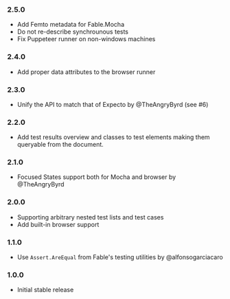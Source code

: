 ### 2.5.0

* Add Femto metadata for Fable.Mocha
* Do not re-describe synchrounous tests
* Fix Puppeteer runner on non-windows machines

### 2.4.0

* Add proper data attributes to the browser runner

### 2.3.0

* Unify the API to match that of Expecto by @TheAngryByrd (see #6)

### 2.2.0

* Add test results overview and classes to test elements making them queryable from the document.

### 2.1.0

* Focused States support both for Mocha and browser by @TheAngryByrd

### 2.0.0

* Supporting arbitrary nested test lists and test cases
* Add built-in browser support

### 1.1.0

* Use `Assert.AreEqual` from Fable's testing utilities by @alfonsogarciacaro

### 1.0.0

* Initial stable release